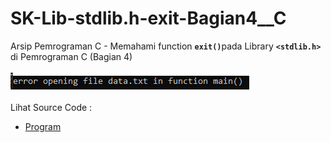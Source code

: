 # SK-Lib-stdlib.h-exit-Bagian4__C
Arsip Pemrograman C - Memahami function <code><b>exit()</b></code>pada Library <code><b>&lt;stdlib.h></b></code> di Pemrograman C (Bagian 4)<br><br>
<img src="https://github.com/RizkyKhapidsyah/SK-Lib-stdlib.h-exit-Bagian4__C/blob/master/SK-Lib-stdlib.h-exit-Bagian4__C/x64/result/001.PNG"><br><br>
Lihat Source Code : <br>
- <a href="https://github.com/RizkyKhapidsyah/SK-Lib-stdlib.h-exit-Bagian4__C/blob/master/SK-Lib-stdlib.h-exit-Bagian4__C/Source.c">Program</a>
